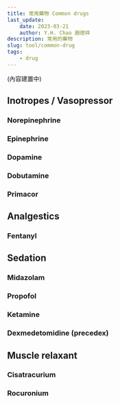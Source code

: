 ```yaml
---
title: 常用藥物 Common drugs
last_update: 
    date: 2023-03-21
    author: Y.H. Chao 趙玴祥
description: 常用的藥物
slug: tool/common-drug
tags:
    - drug
---
```

(內容建置中)
## Inotropes / Vasopressor  
### Norepinephrine  
### Epinephrine  
### Dopamine  
### Dobutamine  
### Primacor  

## Analgestics
### Fentanyl  

## Sedation  
### Midazolam  
### Propofol
### Ketamine 
### Dexmedetomidine (precedex)  

## Muscle relaxant
### Cisatracurium  
### Rocuronium  
